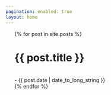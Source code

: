 ```yaml
---
pagination: enabled: true
layout: home
---
```



<ul>
  {% for post in site.posts %}
    <a>
      <h1 href= "https://pepper-boi.github.io{{ post.url }}">
        {{ post.title }}
      </h1>
      <br>
      - <time datetime="{{ post.date | date: "%Y-%m-%d" }}">{{ post.date | date_to_long_string }}</time>
      <br>
    </a>
  {% endfor %}
</ul>
